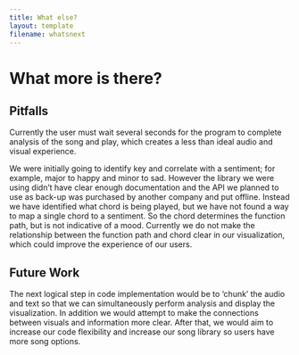 ```yaml
---
title: What else?
layout: template
filename: whatsnext
--- 
```

# What more is there?

## Pitfalls 
Currently the user must wait several seconds for the program to complete analysis of the song and play, which creates a less than ideal audio and visual experience. 

We were initially going to identify key and correlate with a sentiment; for example, major to happy and minor to sad. However the library we were using didn’t have clear enough documentation and the API we planned to use as back-up was purchased by another company and put offline. Instead we have identified what chord is being played, but we have not found a way to map a single chord to a sentiment. So the chord determines the function path, but is not indicative of a mood.  Currently we do not make the relationship between the function path and chord clear in our visualization, which could improve the experience of our users.

## Future Work
The next logical step in code implementation would be to ‘chunk’ the audio and text so that we can simultaneously perform analysis and display the visualization. In addition we would attempt to make the connections between visuals and information more clear.  After that, we would aim to increase our code flexibility and increase our song library so users have more song options.
